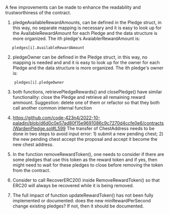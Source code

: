 A few improvements can be made to enhance the readability and trustworthiness of the contract.

1. pledgeAvailableRewardAmounts, can be defined in the Pledge struct, in this way, no separate mapping is necessary and  it is easy to look up for the AvailableRewardAmount for each Pledge and the data structure is more organized. The ith pledge's AvaiablerRewardAmount is:

```
   pledges[i].AvailableRewardAmount

```


2. pledgeOwner can be defined in the Pledge struct, in this way, no mapping is needed and and  it is easy to look up for the owner for each Pledge and the data structure is more organized. The ith pledge's owner is: 
```
    pledges[i].pledgeOwner
```

3. both functions, retrievePledgeRewards() and closePledge() have similar functionality: close the Pledge and retrieve all remaining reward ammount. Suggestion: delete one of them or refactor so that they both call another common internal function

4. https://github.com/code-423n4/2022-10-paladin/blob/d6d0c0e57ad80f15e9691086c9c7270d4ccfe0e6/contracts/WardenPledge.sol#L599
The transfer of ChestAddress needs to be done in two steps to avoid input error: 1) submit a new pending chest; 2) the new pending chest accept the proposal and accept it become the new chest address. 

5. In the function removeRewardToken(), one needs to consider if there are some pledges that use this token as the reward token and if yes, then might need to wait for these pledges to close before removing the token from the contract. 

6. Consider to call RecoverERC20() inside RemoveRewardToken() so that ERC20 will always be recovered while it is being removed. 

7. The full impact of function updateRewardToken() has not been fully implemented or documented: does the new minRewardPerSecond change existing pledges? If not, then it should be documented. 

